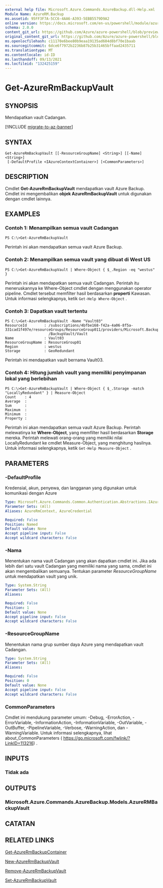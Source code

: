 ```yaml
---
external help file: Microsoft.Azure.Commands.AzureBackup.dll-Help.xml
Module Name: AzureRM.Backup
ms.assetid: 95FF3F7A-5CC6-4AA6-A393-5EBB5579D9A2
online version: https://docs.microsoft.com/en-us/powershell/module/azurerm.backup/get-azurermbackupvault
schema: 2.0.0
content_git_url: https://github.com/Azure/azure-powershell/blob/preview/src/ResourceManager/AzureBackup/Commands.AzureBackup/help/Get-AzureRmBackupVault.md
original_content_git_url: https://github.com/Azure/azure-powershell/blob/preview/src/ResourceManager/AzureBackup/Commands.AzureBackup/help/Get-AzureRmBackupVault.md
ms.openlocfilehash: c11170e6bee80b9eaa19135ad604d8bf70e1baab
ms.sourcegitcommit: 6dce6f7972b2236b87b25b31465bffaad2435711
ms.translationtype: MT
ms.contentlocale: id-ID
ms.lasthandoff: 09/13/2021
ms.locfileid: "132425159"
---
```

# Get-AzureRmBackupVault

## SYNOPSIS
Mendapatkan vault Cadangan.

[!INCLUDE [migrate-to-az-banner](../../includes/migrate-to-az-banner.md)]

## SYNTAX

```
Get-AzureRmBackupVault [[-ResourceGroupName] <String>] [[-Name] <String>]
 [-DefaultProfile <IAzureContextContainer>] [<CommonParameters>]
```

## DESCRIPTION
Cmdlet **Get-AzureRmBackupVault** mendapatkan vault Azure Backup.
Cmdlet ini mengembalikan **objek AzureRmBackupVault** untuk digunakan dengan cmdlet lainnya.

## EXAMPLES

### Contoh 1: Menampilkan semua vault Cadangan
```
PS C:\>Get-AzureRmBackupVault
```

Perintah ini akan mendapatkan semua vault Azure Backup.

### Contoh 2: Menampilkan semua vault yang dibuat di West US
```
PS C:\>Get-AzureRmBackupVault | Where-Object { $_.Region -eq "westus" }
```

Perintah ini akan mendapatkan semua vault Cadangan.
Perintah itu meneruskannya ke Where-Object cmdlet dengan menggunakan operator pipeline.
Cmdlet tersebut memfilter hasil berdasarkan **properti** Kawasan.
Untuk informasi selengkapnya, ketik `Get-Help Where-Object` .

### Contoh 3: Dapatkan vault tertentu
```
PS C:\>Get-AzureRmBackupVault -Name "Vault03"
ResourceId        : /subscriptions/4bfbe168-f42a-4a06-8f5a-331cad1f497e/resourceGroups/ResourceGroup011/providers/Microsoft.Backup
                    /BackupVault/Vault
Name              : Vault03
ResourceGroupName : ResourceGroup01
Region            : westus
Storage           : GeoRedundant
```

Perintah ini mendapatkan vault bernama Vault03.

### Contoh 4: Hitung jumlah vault yang memiliki penyimpanan lokal yang berlebihan
```
PS C:\>Get-AzureRmBackupVault | Where-Object { $_.Storage -match "LocallyRedundant" } | Measure-Object
Count    : 4
Average  : 
Sum      : 
Maximum  : 
Minimum  : 
Property :
```

Perintah ini akan mendapatkan semua vault Azure Backup.
Perintah melewatinya ke **Where-Object**, yang memfilter hasil berdasarkan **Storage** mereka.
Perintah melewati orang-orang yang memiliki nilai LocallyRedundant ke cmdlet Measure-Object, yang menghitung hasilnya.
Untuk informasi selengkapnya, ketik `Get-Help Measure-Object` .

## PARAMETERS

### -DefaultProfile
Kredensial, akun, penyewa, dan langganan yang digunakan untuk komunikasi dengan Azure

```yaml
Type: Microsoft.Azure.Commands.Common.Authentication.Abstractions.IAzureContextContainer
Parameter Sets: (All)
Aliases: AzureRmContext, AzureCredential

Required: False
Position: Named
Default value: None
Accept pipeline input: False
Accept wildcard characters: False
```

### -Nama
Menentukan nama vault Cadangan yang akan dapatkan cmdlet ini.
Jika ada lebih dari satu vault Cadangan yang memiliki nama yang sama, cmdlet ini akan mengembalikan semuanya.
Tentukan parameter *ResourceGroupName* untuk mendapatkan vault yang unik.

```yaml
Type: System.String
Parameter Sets: (All)
Aliases:

Required: False
Position: 1
Default value: None
Accept pipeline input: False
Accept wildcard characters: False
```

### -ResourceGroupName
Menentukan nama grup sumber daya Azure yang mendapatkan vault Cadangan.

```yaml
Type: System.String
Parameter Sets: (All)
Aliases:

Required: False
Position: 0
Default value: None
Accept pipeline input: False
Accept wildcard characters: False
```

### CommonParameters
Cmdlet ini mendukung parameter umum: -Debug, -ErrorAction, -ErrorVariable, -InformationAction, -InformationVariable, -OutVariable, -OutBuffer, -PipelineVariable, -Verbose, -WarningAction, dan -WarningVariable. Untuk informasi selengkapnya, lihat about_CommonParameters ( https://go.microsoft.com/fwlink/?LinkID=113216) .

## INPUTS

### Tidak ada

## OUTPUTS

### Microsoft.Azure.Commands.AzureBackup.Models.AzureRMBackupVault

## CATATAN

## RELATED LINKS

[Get-AzureRmBackupContainer](./Get-AzureRmBackupContainer.md)

[New-AzureRmBackupVault](./New-AzureRmBackupVault.md)

[Remove-AzureRmBackupVault](./Remove-AzureRmBackupVault.md)

[Set-AzureRmBackupVault](./Set-AzureRmBackupVault.md)


